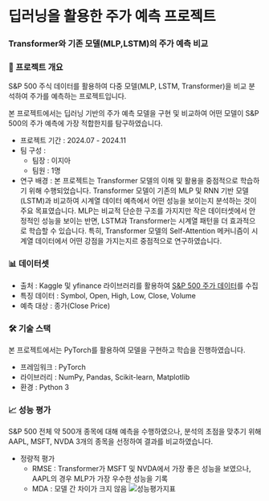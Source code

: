 # 딥러닝을 활용한 주가 예측 프로젝트
### Transformer와 기존 모델(MLP,LSTM)의 주가 예측 비교
### 📌 프로젝트 개요
S&P 500 주식 데이터를 활용하여 다중 모델(MLP, LSTM, Transformer)을 비교 분석하여 주가를 예측하는 프로젝트입니다.

본 프로젝트에서는 딥러닝 기반의 주가 예측 모델을 구현 및 비교하여 어떤 모델이 S&P 500의 주가 예측에 가장 적합한지를 탐구하였습니다. 

- 프로젝트 기간 : 2024.07 - 2024.11
- 팀 구성 :
    - 팀장 : 이지아
    - 팀원 : 1명
- 연구 배경 : 본 프로젝트는 Transformer 모델의 이해 및 활용을 중점적으로 학습하기 위해 수행되었습니다. Transformer 모델이 기존의 MLP 및 RNN 기반 모델(LSTM)과 비교하여 시계열 데이터 예측에서 어떤 성능을 보이는지 분석하는 것이 주요 목표였습니다. MLP는 비교적 단순한 구조를 가지지만 작은 데이터셋에서 안정적인 성능을 보이는 반면, LSTM과 Transformer는 시계열 패턴을 더 효과적으로 학습할 수 있습니다. 특히, Transformer 모델의 Self-Attention 메커니즘이 시계열 데이터에서 어떤 강점을 가지는지르 중점적으로 연구하였습니다.

### 📊 데이터셋
- 출처 : Kaggle 및 yfinance 라이브러리를 활용하여 [S&P 500 주가 데이터](https://www.kaggle.com/datasets/andrewmvd/sp-500-stocks)를 수집
- 특징 데이터 : Symbol, Open, High, Low, Close, Volume
- 예측 대상 : 종가(Close Price)

### 🛠 기술 스택
본 프로젝트에서는 PyTorch를 활용하여 모델을 구현하고 학습을 진행하였습니다.
- 프레임워크 : PyTorch
- 라이브러리 : NumPy, Pandas, Scikit-learn, Matplotlib
- 환경 : Python 3

### 📈 성능 평가
S&P 500 전체 약 500개 종목에 대해 예측을 수행하였으나, 분석의 초점을 맞추기 위해 AAPL, MSFT, NVDA 3개의 종목을 선정하여 결과를 비교하였습니다.

- 정량적 평가
    - RMSE : Transformer가 MSFT 및 NVDA에서 가장 좋은 성능을 보였으나, AAPL의 경우 MLP가 가장 우수한 성능을 기록
    - MDA : 모델 간 차이가 크지 않음
    ![성능평가지표](성능지표_결과.png)
